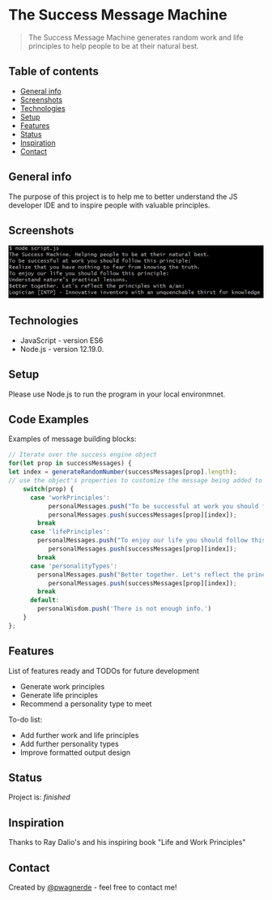 # The Success Message Machine

> The Success Message Machine generates random work and life principles to help people to be at their natural best.

## Table of contents

* [General info](#general-info)
* [Screenshots](#screenshots)
* [Technologies](#technologies)
* [Setup](#setup)
* [Features](#features)
* [Status](#status)
* [Inspiration](#inspiration)
* [Contact](#contact)

## General info

The purpose of this project is to help me to better understand the JS developer IDE and to inspire people with valuable principles.

## Screenshots

![Example screenshot](./img/screenshot.png)

## Technologies

* JavaScript - version ES6
* Node.js - version 12.19.0.

## Setup

Please use Node.js to run the program in your local environmnet.

## Code Examples

Examples of message building blocks:

```javascript
// Iterate over the success engine object
for(let prop in successMessages) {
let index = generateRandomNumber(successMessages[prop].length);
// use the object's properties to customize the message being added to personalMessages  
    switch(prop) {
      case 'workPrinciples':
           personalMessages.push("To be successful at work you should follow this principle:");
           personalMessages.push(successMessages[prop][index]);  
        break
      case 'lifePrinciples':
        personalMessages.push("To enjoy our life you should follow this principle:");
           personalMessages.push(successMessages[prop][index]);  
        break
      case 'personalityTypes':
        personalMessages.push("Better together. Let's reflect the principles with a/an:");
           personalMessages.push(successMessages[prop][index]);  
        break
      default:
        personalWisdom.push('There is not enough info.')
    }
};

```

## Features

List of features ready and TODOs for future development

* Generate work principles
* Generate life principles
* Recommend a personality type to meet

To-do list:

* Add further work and life principles
* Add further personality types
* Improve formatted output design

## Status

Project is: _finished_

## Inspiration

Thanks to Ray Dalio's and his inspiring book "Life and Work Principles"

## Contact

Created by [@pwagnerde](https://github.com/pwagnerde) - feel free to contact me!
